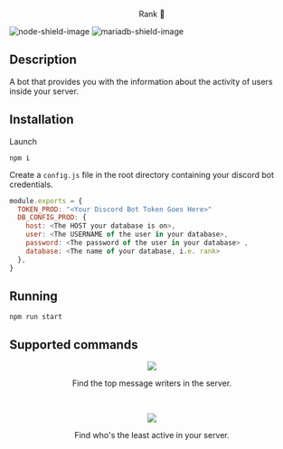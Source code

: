 <p align="center">
  <p align="center">Rank 👑</p>
</p>

![node-shield-image] ![mariadb-shield-image]

## Description

A bot that provides you with the information about the activity of users inside your server.

## Installation

Launch

`npm i`

Create a `config.js` file in the root directory containing your discord bot credentials.

```js
module.exports = {
  TOKEN_PROD: "<Your Discord Bot Token Goes Here>"
  DB_CONFIG_PROD: {
    host: <The HOST your database is on>,
    user: <The USERNAME of the user in your database>,
    password: <The password of the user in your database> ,
    database: <The name of your database, i.e. rank>
  },
}
```

## Running

`npm run start`

## Supported commands

<p align="center">
  <img src="https://i.imgur.com/cUI4vNj.png">
  <p align="center">Find the top message writers in the server.</p>
</p>
<br>
<p align="center">
  <img src="https://i.imgur.com/CEjUD7K.png">
  <p align="center">Find who's the least active in your server.</p>
</p>

[node-shield-image]: https://img.shields.io/static/v1?label=node&message=16.8.0&color=green
[mariadb-shield-image]: https://img.shields.io/static/v1?label=MariaDB&message=10.3.31&color=blue
